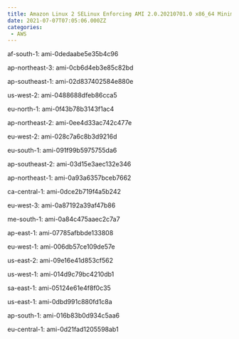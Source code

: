 ```yaml
---
title: Amazon Linux 2 SELinux Enforcing AMI 2.0.20210701.0 x86_64 Minimal HVM gp2
date: 2021-07-07T07:05:06.000ZZ
categories:
 - AWS
---
```


af-south-1: ami-0dedaabe5e35b4c96

ap-northeast-3: ami-0cb6d4eb3e85c82bd

ap-southeast-1: ami-02d837402584e880e

us-west-2: ami-0488688dfeb86cca5

eu-north-1: ami-0f43b78b3143f1ac4

ap-northeast-2: ami-0ee4d33ac742c477e

eu-west-2: ami-028c7a6c8b3d9216d

eu-south-1: ami-091f99b5975755da6

ap-southeast-2: ami-03d15e3aec132e346

ap-northeast-1: ami-0a93a6357bceb7662

ca-central-1: ami-0dce2b719f4a5b242

eu-west-3: ami-0a87192a39af47b86

me-south-1: ami-0a84c475aaec2c7a7

ap-east-1: ami-07785afbbde133808

eu-west-1: ami-006db57ce109de57e

us-east-2: ami-09e16e41d853cf562

us-west-1: ami-014d9c79bc4210db1

sa-east-1: ami-05124e61e4f8f0c35

us-east-1: ami-0dbd991c880fd1c8a

ap-south-1: ami-016b83b0d934c5aa6

eu-central-1: ami-0d21fad1205598ab1

